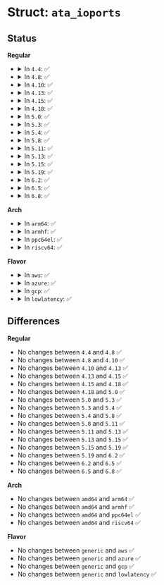 # Struct: <code>ata_ioports</code>

## Status
<b>Regular</b>
<ul>
<li>
<details>
<summary>In <code>4.4</code>: ✅</summary>

```c
struct ata_ioports {
    void *cmd_addr;
    void *data_addr;
    void *error_addr;
    void *feature_addr;
    void *nsect_addr;
    void *lbal_addr;
    void *lbam_addr;
    void *lbah_addr;
    void *device_addr;
    void *status_addr;
    void *command_addr;
    void *altstatus_addr;
    void *ctl_addr;
    void *bmdma_addr;
    void *scr_addr;
};
```
</details>
</li>
<li>
<details>
<summary>In <code>4.8</code>: ✅</summary>

```c
struct ata_ioports {
    void *cmd_addr;
    void *data_addr;
    void *error_addr;
    void *feature_addr;
    void *nsect_addr;
    void *lbal_addr;
    void *lbam_addr;
    void *lbah_addr;
    void *device_addr;
    void *status_addr;
    void *command_addr;
    void *altstatus_addr;
    void *ctl_addr;
    void *bmdma_addr;
    void *scr_addr;
};
```
</details>
</li>
<li>
<details>
<summary>In <code>4.10</code>: ✅</summary>

```c
struct ata_ioports {
    void *cmd_addr;
    void *data_addr;
    void *error_addr;
    void *feature_addr;
    void *nsect_addr;
    void *lbal_addr;
    void *lbam_addr;
    void *lbah_addr;
    void *device_addr;
    void *status_addr;
    void *command_addr;
    void *altstatus_addr;
    void *ctl_addr;
    void *bmdma_addr;
    void *scr_addr;
};
```
</details>
</li>
<li>
<details>
<summary>In <code>4.13</code>: ✅</summary>

```c
struct ata_ioports {
    void *cmd_addr;
    void *data_addr;
    void *error_addr;
    void *feature_addr;
    void *nsect_addr;
    void *lbal_addr;
    void *lbam_addr;
    void *lbah_addr;
    void *device_addr;
    void *status_addr;
    void *command_addr;
    void *altstatus_addr;
    void *ctl_addr;
    void *bmdma_addr;
    void *scr_addr;
};
```
</details>
</li>
<li>
<details>
<summary>In <code>4.15</code>: ✅</summary>

```c
struct ata_ioports {
    void *cmd_addr;
    void *data_addr;
    void *error_addr;
    void *feature_addr;
    void *nsect_addr;
    void *lbal_addr;
    void *lbam_addr;
    void *lbah_addr;
    void *device_addr;
    void *status_addr;
    void *command_addr;
    void *altstatus_addr;
    void *ctl_addr;
    void *bmdma_addr;
    void *scr_addr;
};
```
</details>
</li>
<li>
<details>
<summary>In <code>4.18</code>: ✅</summary>

```c
struct ata_ioports {
    void *cmd_addr;
    void *data_addr;
    void *error_addr;
    void *feature_addr;
    void *nsect_addr;
    void *lbal_addr;
    void *lbam_addr;
    void *lbah_addr;
    void *device_addr;
    void *status_addr;
    void *command_addr;
    void *altstatus_addr;
    void *ctl_addr;
    void *bmdma_addr;
    void *scr_addr;
};
```
</details>
</li>
<li>
<details>
<summary>In <code>5.0</code>: ✅</summary>

```c
struct ata_ioports {
    void *cmd_addr;
    void *data_addr;
    void *error_addr;
    void *feature_addr;
    void *nsect_addr;
    void *lbal_addr;
    void *lbam_addr;
    void *lbah_addr;
    void *device_addr;
    void *status_addr;
    void *command_addr;
    void *altstatus_addr;
    void *ctl_addr;
    void *bmdma_addr;
    void *scr_addr;
};
```
</details>
</li>
<li>
<details>
<summary>In <code>5.3</code>: ✅</summary>

```c
struct ata_ioports {
    void *cmd_addr;
    void *data_addr;
    void *error_addr;
    void *feature_addr;
    void *nsect_addr;
    void *lbal_addr;
    void *lbam_addr;
    void *lbah_addr;
    void *device_addr;
    void *status_addr;
    void *command_addr;
    void *altstatus_addr;
    void *ctl_addr;
    void *bmdma_addr;
    void *scr_addr;
};
```
</details>
</li>
<li>
<details>
<summary>In <code>5.4</code>: ✅</summary>

```c
struct ata_ioports {
    void *cmd_addr;
    void *data_addr;
    void *error_addr;
    void *feature_addr;
    void *nsect_addr;
    void *lbal_addr;
    void *lbam_addr;
    void *lbah_addr;
    void *device_addr;
    void *status_addr;
    void *command_addr;
    void *altstatus_addr;
    void *ctl_addr;
    void *bmdma_addr;
    void *scr_addr;
};
```
</details>
</li>
<li>
<details>
<summary>In <code>5.8</code>: ✅</summary>

```c
struct ata_ioports {
    void *cmd_addr;
    void *data_addr;
    void *error_addr;
    void *feature_addr;
    void *nsect_addr;
    void *lbal_addr;
    void *lbam_addr;
    void *lbah_addr;
    void *device_addr;
    void *status_addr;
    void *command_addr;
    void *altstatus_addr;
    void *ctl_addr;
    void *bmdma_addr;
    void *scr_addr;
};
```
</details>
</li>
<li>
<details>
<summary>In <code>5.11</code>: ✅</summary>

```c
struct ata_ioports {
    void *cmd_addr;
    void *data_addr;
    void *error_addr;
    void *feature_addr;
    void *nsect_addr;
    void *lbal_addr;
    void *lbam_addr;
    void *lbah_addr;
    void *device_addr;
    void *status_addr;
    void *command_addr;
    void *altstatus_addr;
    void *ctl_addr;
    void *bmdma_addr;
    void *scr_addr;
};
```
</details>
</li>
<li>
<details>
<summary>In <code>5.13</code>: ✅</summary>

```c
struct ata_ioports {
    void *cmd_addr;
    void *data_addr;
    void *error_addr;
    void *feature_addr;
    void *nsect_addr;
    void *lbal_addr;
    void *lbam_addr;
    void *lbah_addr;
    void *device_addr;
    void *status_addr;
    void *command_addr;
    void *altstatus_addr;
    void *ctl_addr;
    void *bmdma_addr;
    void *scr_addr;
};
```
</details>
</li>
<li>
<details>
<summary>In <code>5.15</code>: ✅</summary>

```c
struct ata_ioports {
    void *cmd_addr;
    void *data_addr;
    void *error_addr;
    void *feature_addr;
    void *nsect_addr;
    void *lbal_addr;
    void *lbam_addr;
    void *lbah_addr;
    void *device_addr;
    void *status_addr;
    void *command_addr;
    void *altstatus_addr;
    void *ctl_addr;
    void *bmdma_addr;
    void *scr_addr;
};
```
</details>
</li>
<li>
<details>
<summary>In <code>5.19</code>: ✅</summary>

```c
struct ata_ioports {
    void *cmd_addr;
    void *data_addr;
    void *error_addr;
    void *feature_addr;
    void *nsect_addr;
    void *lbal_addr;
    void *lbam_addr;
    void *lbah_addr;
    void *device_addr;
    void *status_addr;
    void *command_addr;
    void *altstatus_addr;
    void *ctl_addr;
    void *bmdma_addr;
    void *scr_addr;
};
```
</details>
</li>
<li>
<details>
<summary>In <code>6.2</code>: ✅</summary>

```c
struct ata_ioports {
    void *cmd_addr;
    void *data_addr;
    void *error_addr;
    void *feature_addr;
    void *nsect_addr;
    void *lbal_addr;
    void *lbam_addr;
    void *lbah_addr;
    void *device_addr;
    void *status_addr;
    void *command_addr;
    void *altstatus_addr;
    void *ctl_addr;
    void *bmdma_addr;
    void *scr_addr;
};
```
</details>
</li>
<li>
<details>
<summary>In <code>6.5</code>: ✅</summary>

```c
struct ata_ioports {
    void *cmd_addr;
    void *data_addr;
    void *error_addr;
    void *feature_addr;
    void *nsect_addr;
    void *lbal_addr;
    void *lbam_addr;
    void *lbah_addr;
    void *device_addr;
    void *status_addr;
    void *command_addr;
    void *altstatus_addr;
    void *ctl_addr;
    void *bmdma_addr;
    void *scr_addr;
};
```
</details>
</li>
<li>
<details>
<summary>In <code>6.8</code>: ✅</summary>

```c
struct ata_ioports {
    void *cmd_addr;
    void *data_addr;
    void *error_addr;
    void *feature_addr;
    void *nsect_addr;
    void *lbal_addr;
    void *lbam_addr;
    void *lbah_addr;
    void *device_addr;
    void *status_addr;
    void *command_addr;
    void *altstatus_addr;
    void *ctl_addr;
    void *bmdma_addr;
    void *scr_addr;
};
```
</details>
</li>
</ul>
<b>Arch</b>
<ul>
<li>
<details>
<summary>In <code>arm64</code>: ✅</summary>

```c
struct ata_ioports {
    void *cmd_addr;
    void *data_addr;
    void *error_addr;
    void *feature_addr;
    void *nsect_addr;
    void *lbal_addr;
    void *lbam_addr;
    void *lbah_addr;
    void *device_addr;
    void *status_addr;
    void *command_addr;
    void *altstatus_addr;
    void *ctl_addr;
    void *bmdma_addr;
    void *scr_addr;
};
```
</details>
</li>
<li>
<details>
<summary>In <code>armhf</code>: ✅</summary>

```c
struct ata_ioports {
    void *cmd_addr;
    void *data_addr;
    void *error_addr;
    void *feature_addr;
    void *nsect_addr;
    void *lbal_addr;
    void *lbam_addr;
    void *lbah_addr;
    void *device_addr;
    void *status_addr;
    void *command_addr;
    void *altstatus_addr;
    void *ctl_addr;
    void *bmdma_addr;
    void *scr_addr;
};
```
</details>
</li>
<li>
<details>
<summary>In <code>ppc64el</code>: ✅</summary>

```c
struct ata_ioports {
    void *cmd_addr;
    void *data_addr;
    void *error_addr;
    void *feature_addr;
    void *nsect_addr;
    void *lbal_addr;
    void *lbam_addr;
    void *lbah_addr;
    void *device_addr;
    void *status_addr;
    void *command_addr;
    void *altstatus_addr;
    void *ctl_addr;
    void *bmdma_addr;
    void *scr_addr;
};
```
</details>
</li>
<li>
<details>
<summary>In <code>riscv64</code>: ✅</summary>

```c
struct ata_ioports {
    void *cmd_addr;
    void *data_addr;
    void *error_addr;
    void *feature_addr;
    void *nsect_addr;
    void *lbal_addr;
    void *lbam_addr;
    void *lbah_addr;
    void *device_addr;
    void *status_addr;
    void *command_addr;
    void *altstatus_addr;
    void *ctl_addr;
    void *bmdma_addr;
    void *scr_addr;
};
```
</details>
</li>
</ul>
<b>Flavor</b>
<ul>
<li>
<details>
<summary>In <code>aws</code>: ✅</summary>

```c
struct ata_ioports {
    void *cmd_addr;
    void *data_addr;
    void *error_addr;
    void *feature_addr;
    void *nsect_addr;
    void *lbal_addr;
    void *lbam_addr;
    void *lbah_addr;
    void *device_addr;
    void *status_addr;
    void *command_addr;
    void *altstatus_addr;
    void *ctl_addr;
    void *bmdma_addr;
    void *scr_addr;
};
```
</details>
</li>
<li>
<details>
<summary>In <code>azure</code>: ✅</summary>

```c
struct ata_ioports {
    void *cmd_addr;
    void *data_addr;
    void *error_addr;
    void *feature_addr;
    void *nsect_addr;
    void *lbal_addr;
    void *lbam_addr;
    void *lbah_addr;
    void *device_addr;
    void *status_addr;
    void *command_addr;
    void *altstatus_addr;
    void *ctl_addr;
    void *bmdma_addr;
    void *scr_addr;
};
```
</details>
</li>
<li>
<details>
<summary>In <code>gcp</code>: ✅</summary>

```c
struct ata_ioports {
    void *cmd_addr;
    void *data_addr;
    void *error_addr;
    void *feature_addr;
    void *nsect_addr;
    void *lbal_addr;
    void *lbam_addr;
    void *lbah_addr;
    void *device_addr;
    void *status_addr;
    void *command_addr;
    void *altstatus_addr;
    void *ctl_addr;
    void *bmdma_addr;
    void *scr_addr;
};
```
</details>
</li>
<li>
<details>
<summary>In <code>lowlatency</code>: ✅</summary>

```c
struct ata_ioports {
    void *cmd_addr;
    void *data_addr;
    void *error_addr;
    void *feature_addr;
    void *nsect_addr;
    void *lbal_addr;
    void *lbam_addr;
    void *lbah_addr;
    void *device_addr;
    void *status_addr;
    void *command_addr;
    void *altstatus_addr;
    void *ctl_addr;
    void *bmdma_addr;
    void *scr_addr;
};
```
</details>
</li>
</ul>

## Differences
<b>Regular</b>
<ul>
<li>
No changes between <code>4.4</code> and <code>4.8</code> ✅
</li>
<li>
No changes between <code>4.8</code> and <code>4.10</code> ✅
</li>
<li>
No changes between <code>4.10</code> and <code>4.13</code> ✅
</li>
<li>
No changes between <code>4.13</code> and <code>4.15</code> ✅
</li>
<li>
No changes between <code>4.15</code> and <code>4.18</code> ✅
</li>
<li>
No changes between <code>4.18</code> and <code>5.0</code> ✅
</li>
<li>
No changes between <code>5.0</code> and <code>5.3</code> ✅
</li>
<li>
No changes between <code>5.3</code> and <code>5.4</code> ✅
</li>
<li>
No changes between <code>5.4</code> and <code>5.8</code> ✅
</li>
<li>
No changes between <code>5.8</code> and <code>5.11</code> ✅
</li>
<li>
No changes between <code>5.11</code> and <code>5.13</code> ✅
</li>
<li>
No changes between <code>5.13</code> and <code>5.15</code> ✅
</li>
<li>
No changes between <code>5.15</code> and <code>5.19</code> ✅
</li>
<li>
No changes between <code>5.19</code> and <code>6.2</code> ✅
</li>
<li>
No changes between <code>6.2</code> and <code>6.5</code> ✅
</li>
<li>
No changes between <code>6.5</code> and <code>6.8</code> ✅
</li>
</ul>
<b>Arch</b>
<ul>
<li>
No changes between <code>amd64</code> and <code>arm64</code> ✅
</li>
<li>
No changes between <code>amd64</code> and <code>armhf</code> ✅
</li>
<li>
No changes between <code>amd64</code> and <code>ppc64el</code> ✅
</li>
<li>
No changes between <code>amd64</code> and <code>riscv64</code> ✅
</li>
</ul>
<b>Flavor</b>
<ul>
<li>
No changes between <code>generic</code> and <code>aws</code> ✅
</li>
<li>
No changes between <code>generic</code> and <code>azure</code> ✅
</li>
<li>
No changes between <code>generic</code> and <code>gcp</code> ✅
</li>
<li>
No changes between <code>generic</code> and <code>lowlatency</code> ✅
</li>
</ul>
